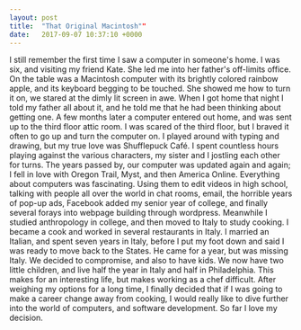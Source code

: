 ```yaml
---
layout: post
title:  "That Original Macintosh""
date:   2017-09-07 10:37:10 +0000
---
```



I still remember the first time I saw a computer in someone's home. I was six, and visiting my friend Kate. She led me into her father's off-limits office. On the table was a Macintosh computer with its brightly colored rainbow apple, and its keyboard begging to be touched. She showed me how to turn it on, we stared at the dimly lit screen in awe. 
	When I got home that night I told my father all about it, and he told me that he had been thinking about getting one. A few months later a computer entered out home, and was sent up to the third floor attic room. I was scared of the third floor, but I braved it often to go up and turn the computer on. I played around with typing and drawing, but my true love was Shufflepuck Café. I spent countless hours playing against the various characters, my sister and I jostling each other for turns. 
	The years passed by, our computer was updated again and again; I fell in love with Oregon Trail, Myst, and then America Online. Everything about computers was fascinating. Using them to edit videos in high school, talking with people all over the world in chat rooms, email, the horrible years of pop-up ads, Facebook added my senior year of college, and finally several forays into webpage building through wordpress. 
	Meanwhile I studied anthropology in college, and then moved to Italy to study cooking. I became a cook and worked in several restaurants in Italy. I married an Italian, and spent seven years in Italy, before I put my foot down and said I was ready to move back to the States. He came for a year, but was missing Italy. We decided to compromise, and also to have kids. 
	We now have two little children, and live half the year in Italy and half in Philadelphia. This makes for an interesting life, but makes working as a chef difficult. After weighing my options for a long time, I finally decided that if I was going to make a career change away from cooking, I would really like to dive further into the world of computers, and software development.  So far I love my decision. 




